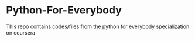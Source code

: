 # Python-For-Everybody
This repo contains codes/files from the python for everybody specialization on coursera
